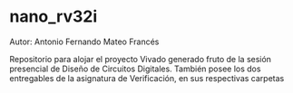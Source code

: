 # nano_rv32i

Autor: Antonio Fernando Mateo Francés

Repositorio para alojar el proyecto Vivado generado fruto de la sesión presencial de Diseño de Circuitos Digitales.
También posee los dos entregables de la asignatura de Verificación, en sus respectivas carpetas

